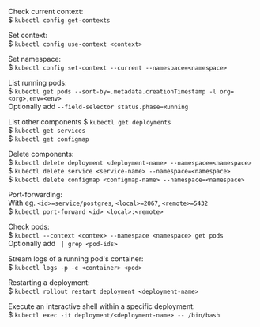 Check current context: <br>
$ `kubectl config get-contexts`

Set context: <br>
$ `kubectl config use-context <context>`

Set namespace: <br>
$ `kubectl config set-context --current --namespace=<namespace>`

List running pods: <br>
$ `kubectl get pods --sort-by=.metadata.creationTimestamp -l org=<org>,env=<env>`<br>
Optionally add `--field-selector status.phase=Running`

List other components
$ `kubectl get deployments` <br>
$ `kubectl get services` <br>
$ `kubectl get configmap` 

Delete components: <br>
$ `kubectl delete deployment <deployment-name> --namespace=<namespace>`  <br>
$ `kubectl delete service <service-name> --namespace=<namespace>`  <br>
$ `kubectl delete configmap <configmap-name> --namespace=<namespace>`

Port-forwarding:<br>
With eg. `<id>=service/postgres`, `<local>=2067`, `<remote>=5432` <br>
$ `kubectl port-forward <id> <local>:<remote>`

Check pods:  <br>
$ `kubectl --context <contex> --namespace <namespace> get pods`  <br>
Optionally add ` | grep <pod-ids>`

Stream logs of a running pod's container:  <br>
$ `kubectl logs -p -c <container> <pod>`

Restarting a deployment:  <br>
$ `kubectl rollout restart deployment <deployment-name>`

Execute an interactive shell within a specific deployment:  <br>
$ `kubectl exec -it deployment/<deployment-name> -- /bin/bash`
